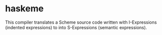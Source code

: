 # haskeme

This compiler translates a Scheme source code written with I-Expressions (indented expressions) to into S-Expressions (semantic expressions).
